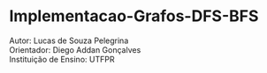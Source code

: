 # Implementacao-Grafos-DFS-BFS
Autor: Lucas de Souza Pelegrina  
Orientador: Diego Addan Gonçalves  
Instituição de Ensino: UTFPR
